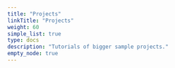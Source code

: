 ```yaml
---
title: "Projects"
linkTitle: "Projects"
weight: 60
simple_list: true
type: docs
description: "Tutorials of bigger sample projects."
empty_node: true
---
```


